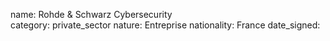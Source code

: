 name: Rohde & Schwarz Cybersecurity  
category: private_sector
nature:  Entreprise
nationality: France
date_signed:
    